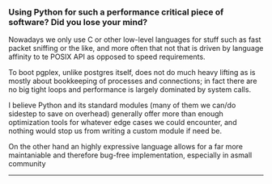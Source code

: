 ### Using Python for such a performance critical piece of software? Did you lose your mind?

Nowadays we only use C or other low-level languages for stuff such as fast packet sniffing or the like, and more often that not that is driven by language affinity to te POSIX API as opposed to speed requirements.

To boot pgplex, unlike postgres itself, does not do much heavy lifting as is mostly about bookkeeping of processes and connections; in fact there are no big tight loops and performance is largely dominated by system calls.

I believe Python and its standard modules (many of them we can/do sidestep to save on overhead) generally offer more than enough optimization tools for whatever edge cases we could encounter, and nothing would stop us from writing a custom module if need be.

On the other hand an highly expressive language allows for a far more maintaniable and therefore bug-free implementation, especially in asmall community


---
